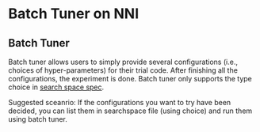 Batch Tuner on NNI
===

## Batch Tuner

Batch tuner allows users to simply provide several configurations (i.e., choices of hyper-parameters) for their trial code. After finishing all the configurations, the experiment is done. Batch tuner only supports the type choice in [search space spec](SearchSpaceSpec.md).

Suggested sceanrio: If the configurations you want to try have been decided, you can list them in searchspace file (using choice) and run them using batch tuner.